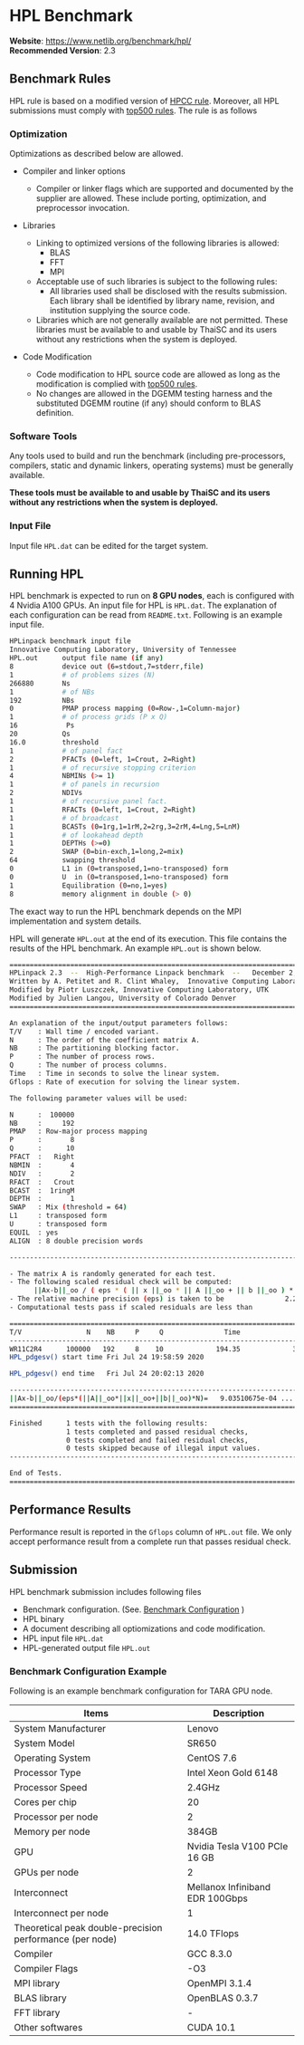 # HPL Benchmark

**Website**: https://www.netlib.org/benchmark/hpl/  
**Recommended Version**: 2.3  

## Benchmark Rules

HPL rule is based on a modified version of [HPCC rule](https://icl.utk.edu/hpcc/overview/index.html). Moreover, all HPL submissions must comply with [top500 rules](https://www.top500.org/submit/). The rule is as follows

### Optimization

Optimizations as described below are allowed.

* Compiler and linker options
  * Compiler or linker flags which are supported and documented by the supplier are allowed. These include porting, optimization, and preprocessor invocation.

* Libraries
  * Linking to optimized versions of the following libraries is allowed:
    * BLAS
    * FFT
    * MPI
  * Acceptable use of such libraries is subject to the following rules:
    * All libraries used shall be disclosed with the results submission. Each library shall be identified by library name, revision, and institution supplying the source code.
  * Libraries which are not generally available are not permitted. These libraries must be available to and usable by ThaiSC and its users without any restrictions when the system is deployed.

* Code Modification
  * Code modification to HPL source code are allowed as long as the modification is complied with [top500 rules](https://www.top500.org/submit/).
  * No changes are allowed in the DGEMM testing harness and the substituted DGEMM routine (if any) should conform to BLAS definition.

### Software Tools

Any tools used to build and run the benchmark (including pre-processors, compilers, static and dynamic linkers, operating systems) must be generally available. 

**These tools must be available to and usable by ThaiSC and its users without any restrictions when the system is deployed.**

### Input File

Input file `HPL.dat` can be edited for the target system.

## Running HPL

HPL benchmark is expected to run on **8 GPU nodes**, each is configured with 4 Nvidia A100 GPUs. An input file for HPL is `HPL.dat`. The explanation of each configuration can be read from `README.txt`. Following is an example input file.

```bash
HPLinpack benchmark input file
Innovative Computing Laboratory, University of Tennessee
HPL.out      output file name (if any)
8            device out (6=stdout,7=stderr,file)
1            # of problems sizes (N)
266880       Ns
1            # of NBs
192          NBs
0            PMAP process mapping (0=Row-,1=Column-major)
1            # of process grids (P x Q)
16            Ps
20           Qs
16.0         threshold
1            # of panel fact
2            PFACTs (0=left, 1=Crout, 2=Right)
1            # of recursive stopping criterion
4            NBMINs (>= 1)
1            # of panels in recursion
2            NDIVs
1            # of recursive panel fact.
1            RFACTs (0=left, 1=Crout, 2=Right)
1            # of broadcast
1            BCASTs (0=1rg,1=1rM,2=2rg,3=2rM,4=Lng,5=LnM)
1            # of lookahead depth
1            DEPTHs (>=0)
2            SWAP (0=bin-exch,1=long,2=mix)
64           swapping threshold
0            L1 in (0=transposed,1=no-transposed) form
0            U  in (0=transposed,1=no-transposed) form
1            Equilibration (0=no,1=yes)
8            memory alignment in double (> 0)
``` 

The exact way to run the HPL benchmark depends on the MPI implementation and system details. 

HPL will generate `HPL.out` at the end of its execution. This file contains the results of the HPL benchmark. An example `HPL.out` is shown below.

``` bash
================================================================================
HPLinpack 2.3  --  High-Performance Linpack benchmark  --   December 2, 2018
Written by A. Petitet and R. Clint Whaley,  Innovative Computing Laboratory, UTK
Modified by Piotr Luszczek, Innovative Computing Laboratory, UTK
Modified by Julien Langou, University of Colorado Denver
================================================================================

An explanation of the input/output parameters follows:
T/V    : Wall time / encoded variant.
N      : The order of the coefficient matrix A.
NB     : The partitioning blocking factor.
P      : The number of process rows.
Q      : The number of process columns.
Time   : Time in seconds to solve the linear system.
Gflops : Rate of execution for solving the linear system.

The following parameter values will be used:

N      :  100000 
NB     :     192 
PMAP   : Row-major process mapping
P      :       8 
Q      :      10 
PFACT  :   Right 
NBMIN  :       4 
NDIV   :       2 
RFACT  :   Crout 
BCAST  :  1ringM 
DEPTH  :       1 
SWAP   : Mix (threshold = 64)
L1     : transposed form
U      : transposed form
EQUIL  : yes
ALIGN  : 8 double precision words

--------------------------------------------------------------------------------

- The matrix A is randomly generated for each test.
- The following scaled residual check will be computed:
      ||Ax-b||_oo / ( eps * ( || x ||_oo * || A ||_oo + || b ||_oo ) * N )
- The relative machine precision (eps) is taken to be               2.220446e-16
- Computational tests pass if scaled residuals are less than                16.0

================================================================================
T/V                N    NB     P     Q               Time                 Gflops
--------------------------------------------------------------------------------
WR11C2R4      100000   192     8    10             194.35             3.4303e+03
HPL_pdgesv() start time Fri Jul 24 19:58:59 2020

HPL_pdgesv() end time   Fri Jul 24 20:02:13 2020

--------------------------------------------------------------------------------
||Ax-b||_oo/(eps*(||A||_oo*||x||_oo+||b||_oo)*N)=   9.03510675e-04 ...... PASSED
================================================================================

Finished      1 tests with the following results:
              1 tests completed and passed residual checks,
              0 tests completed and failed residual checks,
              0 tests skipped because of illegal input values.
--------------------------------------------------------------------------------

End of Tests.
================================================================================
```

## Performance Results

Performance result is reported in the `Gflops` column of `HPL.out` file. We only accept performance result from a complete run that passes residual check.

## Submission

HPL benchmark submission includes following files

* Benchmark configuration. (See. [Benchmark Configuration](#Benchmark-Configuration-Example) )
* HPL binary
* A document describing all optiomizations and code modification.
* HPL input file `HPL.dat`
* HPL-generated output file `HPL.out`

### Benchmark Configuration Example

Following is an example benchmark configuration for TARA GPU node. 

| Items                                                    | Description                     |
|----------------------------------------------------------|---------------------------------|
| System Manufacturer                                      | Lenovo                          |
| System Model                                             | SR650                           |
| Operating System                                         | CentOS 7.6                      |
| Processor Type                                           | Intel Xeon Gold 6148            |
| Processor Speed                                          | 2.4GHz                          |
| Cores per chip                                           | 20                              |
| Processor per node                                       | 2                               |
| Memory per node                                          | 384GB                           |
| GPU                                                      | Nvidia Tesla V100 PCIe 16 GB    |
| GPUs per node                                            | 2                               |
| Interconnect                                             | Mellanox Infiniband EDR 100Gbps |
| Interconnect per node                                    | 1                               |
| Theoretical peak double-precision performance (per node) | 14.0 TFlops                     |
| Compiler                                                 | GCC 8.3.0                       |
| Compiler Flags                                           | -O3                             |
| MPI library                                              | OpenMPI 3.1.4                   |
| BLAS library                                             | OpenBLAS 0.3.7                  |
| FFT library                                              | -                               |
| Other softwares                                          | CUDA 10.1                       |



